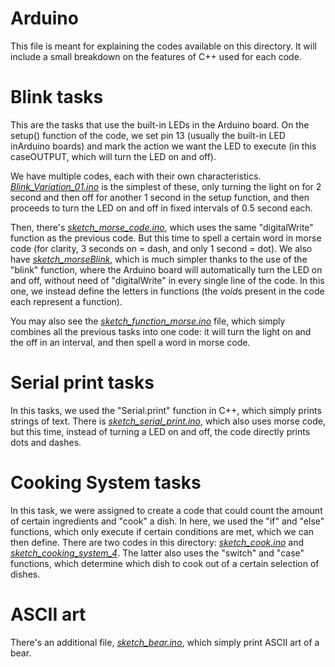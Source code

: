 # Arduino
This file is meant for explaining the codes available on this directory. It will include a small breakdown on the features of C++ used for each code.

# Blink tasks
This are the tasks that use the built-in LEDs in the Arduino board. On the setup() function of the code, we set pin 13 (usually the built-in LED inArduino boards) and mark the action we want the LED to execute (in this caseOUTPUT, which will turn the LED on and off).

We have multiple codes, each with their own characteristics. [*Blink_Variation_01.ino*](https://github.com/LuyiLin06/J25-Programming/blob/main/Arduino/Blink_Varition_01.ino) is the simplest of these, only turning the light on for 2 second and then off for another 1 second in the setup function, and then proceeds to turn the LED on and off in fixed intervals of 0.5 second each.

Then, there's [*sketch_morse_code.ino*](https://github.com/LuyiLin06/J25-Programming/blob/main/Arduino/sketch_morse_code.ino), which uses the same "digitalWrite" function as the previous code. But this time to spell a certain word in morse code (for clarity, 3 seconds on = dash, and only 1 second = dot). We also have [*sketch_morseBlink*](https://github.com/LuyiLin06/J25-Programming/blob/main/Arduino/sketch_morseBlink.ino), which is much simpler thanks to the use of the "blink" function, where the Arduino board will automatically turn the LED on and off, without need of "digitalWrite" in every single line of the code. In this one, we instead define the letters in functions (the *void*s present in the code each represent a function). 

You may also see the [*sketch_function_morse.ino*](https://github.com/LuyiLin06/J25-Programming/blob/main/Arduino/sketch_function_morse.ino) file, which simply combines all the previous tasks into one code: it will turn the light on and the off in an interval, and then spell a word in morse code.

# Serial print tasks
In this tasks, we used the "Serial.print" function in C++, which simply prints strings of text. There is [*sketch_serial_print.ino*](https://github.com/LuyiLin06/J25-Programming/blob/main/Arduino/sketch_serial_print.ino), which also uses morse code, but this time, instead of turning a LED on and off, the code directly prints dots and dashes. 

# Cooking System tasks
In this task, we were assigned to create a code that could count the amount of certain ingredients and "cook" a dish. In here, we used the "if" and "else" functions, which only execute if certain conditions are met, which we can then define. There are two codes in this directory: [*sketch_cook.ino*](https://github.com/LuyiLin06/J25-Programming/blob/main/Arduino/sketch_cook.ino) and [*sketch_cooking_system_4*](https://github.com/LuyiLin06/J25-Programming/blob/main/Arduino/sketch_cooking_system_4.ino). The latter also uses the "switch" and "case" functions, which determine which dish to cook out of a certain selection of dishes.
# ASCII art
There's an additional file, [*sketch_bear.ino*](https://github.com/LuyiLin06/J25-Programming/blob/main/Arduino/sketch_bear.ino), which simply print ASCII art of a bear.
